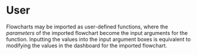 # User

Flowcharts may be imported as user-defined functions, where the _parameters_ of the imported flowchart become the input arguments for the function. Inputting the values into the input argument boxes is equivalent to modifying the values in the dashboard for the imported flowchart. 
